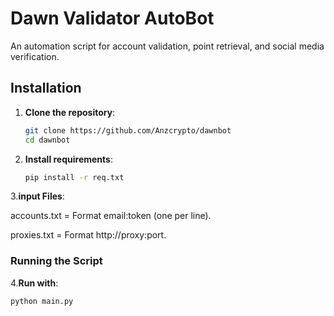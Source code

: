 # **Dawn Validator AutoBot**

An automation script for account validation, point retrieval, and social media verification.

## **Installation**
1. **Clone the repository**:
   ```bash
   git clone https://github.com/Anzcrypto/dawnbot
   cd dawnbot

2. **Install requirements**:
   ```bash
   pip install -r req.txt

3.**input Files**:

accounts.txt = Format email:token (one per line).

proxies.txt = Format http://proxy:port.


### **Running the Script**

4.**Run with**: 
```bash
python main.py

